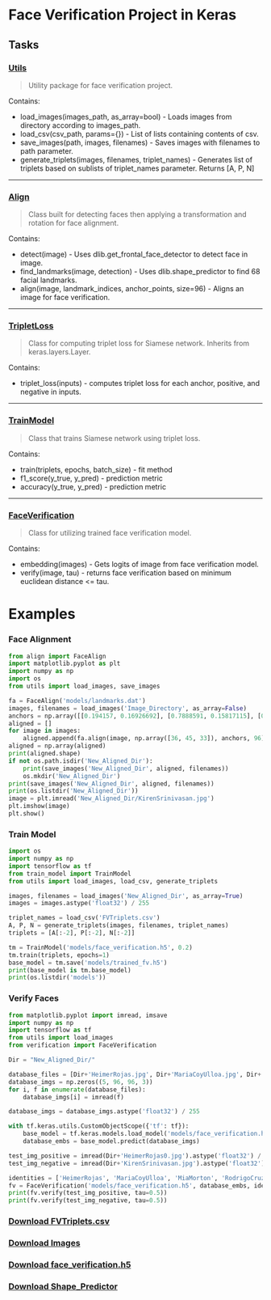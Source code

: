 # Face Verification Project in Keras

## Tasks

### [Utils](https://github.com/AnthonyArmour/holbertonschool-machine_learning/blob/master/supervised_learning/0x01-face_verification/utils.py "Utils")
> Utility package for face verification project.

Contains:
* load_images(images_path, as_array=bool)
        - Loads images from directory according to images_path.
* load_csv(csv_path, params={})
        - List of lists containing contents of csv.
* save_images(path, images, filenames)
        - Saves images with filenames to path parameter.
* generate_triplets(images, filenames, triplet_names)
        - Generates list of triplets based on sublists of triplet_names parameter. Returns [A, P, N]
---

### [Align](https://github.com/AnthonyArmour/holbertonschool-machine_learning/blob/master/supervised_learning/0x01-face_verification/align.py "Align")
> Class built for detecting faces then applying a transformation and rotation for face alignment.

Contains:
* detect(image) - Uses dlib.get_frontal_face_detector to detect face in image.
* find_landmarks(image, detection) - Uses dlib.shape_predictor to find 68 facial landmarks.
* align(image, landmark_indices, anchor_points, size=96) - Aligns an image for face verification.
---

### [TripletLoss](https://github.com/AnthonyArmour/holbertonschool-machine_learning/blob/master/supervised_learning/0x01-face_verification/triplet_loss.py "TripletLoss")
> Class for computing triplet loss for Siamese network. Inherits from keras.layers.Layer.

Contains:
* triplet_loss(inputs) - computes triplet loss for each anchor, positive, and negative in inputs.
---

### [TrainModel](https://github.com/AnthonyArmour/holbertonschool-machine_learning/blob/master/supervised_learning/0x01-face_verification/train_model.py "TrainModel")
> Class that trains Siamese network using triplet loss.

Contains:
* train(triplets, epochs, batch_size) - fit method
* f1_score(y_true, y_pred) - prediction metric
* accuracy(y_true, y_pred) - prediction metric
---

### [FaceVerification](https://github.com/AnthonyArmour/holbertonschool-machine_learning/blob/master/supervised_learning/0x01-face_verification/verification.py "FaceVerification")
> Class for utilizing trained face verification model.

Contains:
* embedding(images) - Gets logits of image from face verification model.
* verify(image, tau) - returns face verification based on minimum euclidean distance <= tau.



# Examples


### Face Alignment

```python
from align import FaceAlign
import matplotlib.pyplot as plt
import numpy as np
import os
from utils import load_images, save_images

fa = FaceAlign('models/landmarks.dat')
images, filenames = load_images('Image_Directory', as_array=False)
anchors = np.array([[0.194157, 0.16926692], [0.7888591, 0.15817115], [0.4949509, 0.5144414]], dtype=np.float32)
aligned = []
for image in images:
    aligned.append(fa.align(image, np.array([36, 45, 33]), anchors, 96))
aligned = np.array(aligned)
print(aligned.shape)
if not os.path.isdir('New_Aligned_Dir'):
    print(save_images('New_Aligned_Dir', aligned, filenames))
    os.mkdir('New_Aligned_Dir')
print(save_images('New_Aligned_Dir', aligned, filenames))
print(os.listdir('New_Aligned_Dir'))
image = plt.imread('New_Aligned_Dir/KirenSrinivasan.jpg')
plt.imshow(image)
plt.show()
```

### Train Model

```python
import os
import numpy as np
import tensorflow as tf
from train_model import TrainModel
from utils import load_images, load_csv, generate_triplets

images, filenames = load_images('New_Aligned_Dir', as_array=True)
images = images.astype('float32') / 255

triplet_names = load_csv('FVTriplets.csv')
A, P, N = generate_triplets(images, filenames, triplet_names)
triplets = [A[:-2], P[:-2], N[:-2]] 

tm = TrainModel('models/face_verification.h5', 0.2)
tm.train(triplets, epochs=1)
base_model = tm.save('models/trained_fv.h5')
print(base_model is tm.base_model)
print(os.listdir('models'))
```

### Verify Faces
```python
from matplotlib.pyplot import imread, imsave
import numpy as np
import tensorflow as tf
from utils import load_images
from verification import FaceVerification

Dir = "New_Aligned_Dir/"

database_files = [Dir+'HeimerRojas.jpg', Dir+'MariaCoyUlloa.jpg', Dir+'MiaMorton.jpg', Dir+'RodrigoCruz.jpg', Dir+'XimenaCarolinaAndradeVargas.jpg']
database_imgs = np.zeros((5, 96, 96, 3))
for i, f in enumerate(database_files):
    database_imgs[i] = imread(f)

database_imgs = database_imgs.astype('float32') / 255

with tf.keras.utils.CustomObjectScope({'tf': tf}):
    base_model = tf.keras.models.load_model('models/face_verification.h5')
    database_embs = base_model.predict(database_imgs)

test_img_positive = imread(Dir+'HeimerRojas0.jpg').astype('float32') / 255
test_img_negative = imread(Dir+'KirenSrinivasan.jpg').astype('float32') / 255

identities = ['HeimerRojas', 'MariaCoyUlloa', 'MiaMorton', 'RodrigoCruz', 'XimenaCarolinaAndradeVargas']
fv = FaceVerification('models/face_verification.h5', database_embs, identities)
print(fv.verify(test_img_positive, tau=0.5))
print(fv.verify(test_img_negative, tau=0.5))
```

### [Download FVTriplets.csv](https://intranet.hbtn.io/rltoken/K2eKViOeIaz2t56yN5aUiA "Download FVTriplets.csv")
### [Download Images](https://intranet.hbtn.io/rltoken/HUFcrjudLFdlb1njAwE8xw "Download Images")
### [Download face_verification.h5](https://intranet-projects-files.s3.amazonaws.com/holbertonschool-ml/face_verification.h5 "Download face_verification.h5")
### [Download Shape_Predictor](https://intranet.hbtn.io/rltoken/dywCocqd6VbKoVpvUmZXvA "Download Shape_Predictor")